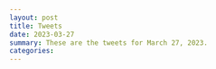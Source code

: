 ```yaml
---
layout: post
title: Tweets
date: 2023-03-27
summary: These are the tweets for March 27, 2023.
categories:
---
```


